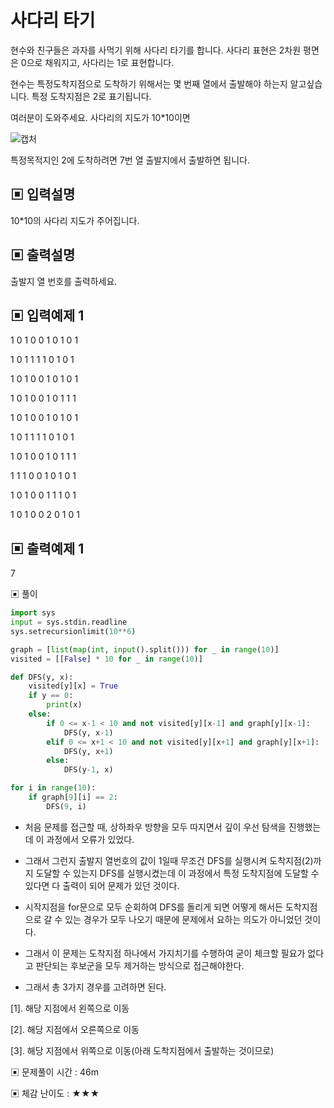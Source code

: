 # 사다리 타기

현수와 친구들은 과자를 사먹기 위해 사다리 타기를 합니다. 사다리 표현은 2차원 평면은 0으로 채워지고, 사다리는 1로 표현합니다. 

현수는 특정도착지점으로 도착하기 위해서는 몇 번째 열에서 출발해야 하는지 알고싶습니다. 특정 도착지점은 2로 표기됩니다. 

여러분이 도와주세요. 사다리의 지도가 10*10이면

![캡처](https://github.com/dnwls16071/TIL/assets/106802375/e40a6896-0e45-4707-b65f-56c9908d7b6a)

특정목적지인 2에 도착하려면 7번 열 출발지에서 출발하면 됩니다.

## ▣ 입력설명

10*10의 사다리 지도가 주어집니다.

## ▣ 출력설명

출발지 열 번호를 출력하세요.

## ▣ 입력예제 1

1 0 1 0 0 1 0 1 0 1

1 0 1 1 1 1 0 1 0 1

1 0 1 0 0 1 0 1 0 1

1 0 1 0 0 1 0 1 1 1

1 0 1 0 0 1 0 1 0 1

1 0 1 1 1 1 0 1 0 1

1 0 1 0 0 1 0 1 1 1

1 1 1 0 0 1 0 1 0 1

1 0 1 0 0 1 1 1 0 1

1 0 1 0 0 2 0 1 0 1

## ▣ 출력예제 1

7

▣ 풀이

```python
import sys
input = sys.stdin.readline
sys.setrecursionlimit(10**6)

graph = [list(map(int, input().split())) for _ in range(10)]
visited = [[False] * 10 for _ in range(10)]

def DFS(y, x):
    visited[y][x] = True
    if y == 0:
        print(x)
    else:
        if 0 <= x-1 < 10 and not visited[y][x-1] and graph[y][x-1]:
            DFS(y, x-1)
        elif 0 <= x+1 < 10 and not visited[y][x+1] and graph[y][x+1]:
            DFS(y, x+1)
        else:
            DFS(y-1, x)

for i in range(10):
    if graph[9][i] == 2:
        DFS(9, i)
```

- 처음 문제를 접근할 때, 상하좌우 방향을 모두 따지면서 깊이 우선 탐색을 진행했는데 이 과정에서 오류가 있었다.

- 그래서 그런지 출발지 열번호의 값이 1일때 무조건 DFS를 실행시켜 도착지점(2)까지 도달할 수 있는지 DFS를 실행시켰는데 이 과정에서 특정 도착지점에 도달할 수 있다면 다 출력이 되어 문제가 있던 것이다.

- 시작지점을 for문으로 모두 순회하여 DFS를 돌리게 되면 어떻게 해서든 도착지점으로 갈 수 있는 경우가 모두 나오기 때문에 문제에서 요하는 의도가 아니었던 것이다.

- 그래서 이 문제는 도착지점 하나에서 가지치기를 수행하여 굳이 체크할 필요가 없다고 판단되는 후보군을 모두 제거하는 방식으로 접근해야한다.

- 그래서 총 3가지 경우를 고려하면 된다.

[1]. 해당 지점에서 왼쪽으로 이동

[2]. 해당 지점에서 오른쪽으로 이동

[3]. 해당 지점에서 위쪽으로 이동(아래 도착지점에서 출발하는 것이므로)

▣ 문제풀이 시간 : 46m

▣ 체감 난이도 : ★★★

